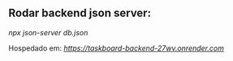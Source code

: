 ## Rodar backend json server:

*npx json-server db.json*

Hospedado em: *https://taskboard-backend-27wv.onrender.com* 